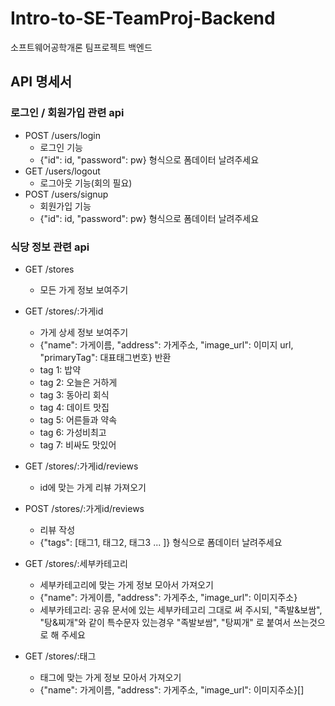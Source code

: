 # Intro-to-SE-TeamProj-Backend

소프트웨어공학개론 팀프로젝트 백엔드

## API 명세서

### 로그인 / 회원가입 관련 api

- POST /users/login
  - 로그인 기능
  - {"id": id, "password": pw} 형식으로 폼데이터 날려주세요
- GET /users/logout
  - 로그아웃 기능(회의 필요)
- POST /users/signup
  - 회원가입 기능
  - {"id": id, "password": pw} 형식으로 폼데이터 날려주세요

### 식당 정보 관련 api

- GET /stores

  - 모든 가게 정보 보여주기

- GET /stores/:가게id

  - 가게 상세 정보 보여주기
  - {"name": 가게이름, "address": 가게주소, "image_url": 이미지 url, "primaryTag": 대표태그번호} 반환
  - tag 1: 밥약
  - tag 2: 오늘은 거하게
  - tag 3: 동아리 회식
  - tag 4: 데이트 맛집
  - tag 5: 어른들과 약속
  - tag 6: 가성비최고
  - tag 7: 비싸도 맛있어

- GET /stores/:가게id/reviews

  - id에 맞는 가게 리뷰 가져오기

- POST /stores/:가게id/reviews

  - 리뷰 작성
  - {"tags": [태그1, 태그2, 태그3 ... ]} 형식으로 폼데이터 날려주세요

- GET /stores/:세부카테고리

  - 세부카테고리에 맞는 가게 정보 모아서 가져오기
  - {"name": 가게이름, "address": 가게주소, "image_url": 이미지주소}
  - 세부카테고리: 공유 문서에 있는 세부카테고리 그대로 써 주시되, "족발&보쌈", "탕&찌개"와 같이 특수문자 있는경우 "족발보쌈", "탕찌개" 로 붙여서 쓰는것으로 해 주세요

- GET /stores/:태그

  - 태그에 맞는 가게 정보 모아서 가져오기
  - {"name": 가게이름, "address": 가게주소, "image_url": 이미지주소}[]
